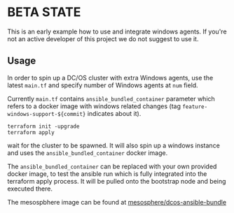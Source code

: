 # BETA STATE

This is an early example how to use and integrate windows agents. If you're not
an active developer of this project we do not suggest to use it.

## Usage

In order to spin up a DC/OS cluster with extra Windows agents, use the latest `main.tf` and specify number of Windows agents at `num` field.

Currently `main.tf` contains `ansible_bundled_container` parameter which refers
to a docker image with windows related changes (tag `feature-windows-support-${commit}` indicates about it).

```
terraform init -upgrade
terraform apply
```

wait for the cluster to be spawned.
It will also spin up a windows instance and uses the `ansible_bundled_container` docker image.

The `ansible_bundled_container` can be replaced with your own provided docker image, to test the ansible run
which is fully integrated into the terraform apply process.
It will be pulled onto the bootstrap node and being executed there.

The mesospbhere image can be found at [mesosphere/dcos-ansible-bundle](https://hub.docker.com/r/mesosphere/dcos-ansible-bundle/tags)
